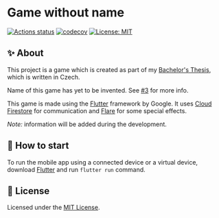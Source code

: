 # Game without name

[![Actions status](https://github.com/tenhobi/game-without-name/workflows/CI/badge.svg)](https://github.com/tenhobi/game-without-name/actions)
[![codecov](https://codecov.io/gh/tenhobi/game-without-name/branch/master/graph/badge.svg?token=WULJnl23VB)](https://codecov.io/gh/tenhobi/game-without-name)
[![License: MIT](https://img.shields.io/badge/License-MIT-blue.svg)](https://opensource.org/licenses/MIT)

## ✨ About

This project is a game which is created as part of my [Bachelor's Thesis](https://github.com/tenhobi/bachelors-thesis), which is written in Czech.

Name of this game has yet to be invented. See [#3](https://github.com/tenhobi/game-without-name/issues/3) for more info.

This game is made using the [Flutter](https://flutter.dev) framework by Google. It uses [Cloud Firestore](https://firebase.google.com/products/firestore/) for communication and [Flare](https://www.2dimensions.com/about-flare) for some special effects.

_Note:_ information will be added during the development.

## 🚀 How to start

To run the mobile app using a connected device or a virtual device, download [Flutter](https://flutter.dev) and run `flutter run` command.

## 📃 License

Licensed under the [MIT License](LICENSE).
